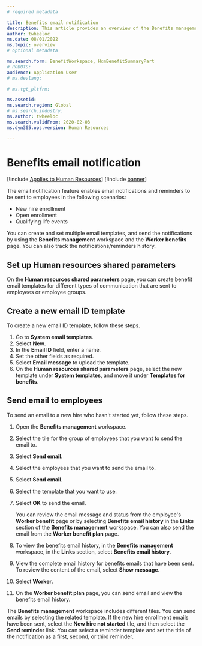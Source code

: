 ```yaml
---
# required metadata

title: Benefits email notification
description: This article provides an overview of the Benefits management email notification feature in Microsoft Dynamics 365 Human Resources.
author: twheeloc  
ms.date: 08/01/2022
ms.topic: overview
# optional metadata

ms.search.form: BenefitWorkspace, HcmBenefitSummaryPart
# ROBOTS: 
audience: Application User
# ms.devlang: 

# ms.tgt_pltfrm: 

ms.assetid: 
ms.search.region: Global
# ms.search.industry: 
ms.author: twheeloc
ms.search.validFrom: 2020-02-03
ms.dyn365.ops.version: Human Resources

---
```


# Benefits email notification

[!include [Applies to Human Resources](../includes/applies-to-hr.md)]
[!include [banner](../includes/preview-banner.md)]

The email notification feature enables email notifications and reminders to be sent to employees in the following scenarios:

- New hire enrollment
- Open enrollment
- Qualifying life events

You can create and set multiple email templates, and send the notifications by using the **Benefits management** workspace and the **Worker benefits** page. You can also track the notifications/reminders history.

## Set up Human resources shared parameters

On the **Human resources shared parameters** page, you can create benefit email templates for different types of communication that are sent to employees or employee groups.

## Create a new email ID template

To create a new email ID template, follow these steps.

1. Go to **System email templates**.
2. Select **New**.
3. In the **Email ID** field, enter a name.
4. Set the other fields as required.
5. Select **Email message** to upload the template.
6. On the **Human resources shared parameters** page, select the new template under **System templates**, and move it under **Templates for benefits**.

## Send email to employees

To send an email to a new hire who hasn't started yet, follow these steps.

1. Open the **Benefits management** workspace.
2. Select the tile for the group of employees that you want to send the email to.
3. Select **Send email**.
4. Select the employees that you want to send the email to.
5. Select **Send email**.
6. Select the template that you want to use.
7. Select **OK** to send the email.

    You can review the email message and status from the employee's **Worker benefit** page or by selecting **Benefits email history** in the **Links** section of the **Benefits management** workspace. You can also send the email from the **Worker benefit plan** page.

8. To view the benefits email history, in the **Benefits management** workspace, in the **Links** section, select **Benefits email history**.
9. View the complete email history for benefits emails that have been sent. To review the content of the email, select **Show message**.
10. Select **Worker**.
11. On the **Worker benefit plan** page, you can send email and view the benefits email history.

The **Benefits management** workspace includes different tiles. You can send emails by selecting the related template. If the new hire enrollment emails have been sent, select the **New hire not started** tile, and then select the **Send reminder** link. You can select a reminder template and set the title of the notification as a first, second, or third reminder.
